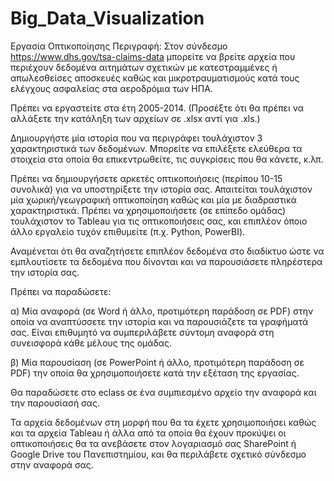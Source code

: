 # Big_Data_Visualization
Εργασία Οπτικοποίησης
Περιγραφή:
Στον σύνδεσμο https://www.dhs.gov/tsa-claims-data μπορείτε να βρείτε αρχεία που περιέχουν δεδομένα αιτημάτων σχετικών με κατεστραμμένες ή απωλεσθείσες αποσκευές καθώς και μικροτραυματισμούς κατά τους ελέγχους ασφαλείας στα αεροδρόμια των ΗΠΑ.

Πρέπει να εργαστείτε στα έτη 2005-2014. (Προσέξτε ότι θα πρέπει να αλλάξετε την κατάληξη των αρχείων σε .xlsx αντί για .xls.)

Δημιουργήστε μία ιστορία που να περιγράφει τουλάχιστον 3 χαρακτηριστικά των δεδομένων. Μπορείτε να επιλέξετε ελεύθερα τα στοιχεία στα οποία θα επικεντρωθείτε, τις συγκρίσεις που θα κάνετε, κ.λπ.

Πρέπει να δημιουργήσετε αρκετές οπτικοποιήσεις (περίπου 10-15 συνολικά) για να υποστηρίξετε την ιστορία σας. Απαιτείται τουλάχιστον μία χωρική/γεωγραφική οπτικοποίηση καθώς και μία με διαδραστικά χαρακτηριστικά. Πρέπει να χρησιμοποιήσετε (σε επίπεδο ομάδας) τουλάχιστον το Tableau για τις οπτικοποιήσεις σας, και επιπλέον όποιο άλλο εργαλείο τυχόν επιθυμείτε (π.χ. Python, PowerBI).

Αναμένεται ότι θα αναζητήσετε επιπλέον δεδομένα στο διαδίκτυο ώστε να εμπλουτίσετε τα δεδομένα που δίνονται και να παρουσιάσετε πληρέστερα την ιστορία σας.

Πρέπει να παραδώσετε:

α) Μία αναφορά (σε Word ή άλλο, προτιμότερη παράδοση σε PDF) στην οποία να αναπτύσσετε την ιστορία και να παρουσιάζετε τα γραφήματά σας. Είναι επιθυμητό να συμπεριλάβετε σύντομη αναφορά στη συνεισφορά κάθε μέλους της ομάδας.

β) Μία παρουσίαση (σε PowerPoint ή άλλο, προτιμότερη παράδοση σε PDF) την οποία θα χρησιμοποιήσετε κατά την εξέταση της εργασίας.

Θα παραδώσετε στο eclass σε ένα συμπιεσμένο αρχείο την αναφορά και την παρουσίασή σας.

Τα αρχεία δεδομένων στη μορφή που θα τα έχετε χρησιμοποιήσει καθώς και τα αρχεία Tableau ή άλλα από τα οποία θα έχουν προκύψει οι οπτικοποιήσεις θα τα ανεβάσετε στον λογαριασμό σας SharePoint ή Google Drive του Πανεπιστημίου, και θα περιλάβετε σχετικό σύνδεσμο στην αναφορά σας.
